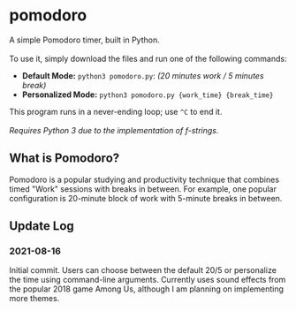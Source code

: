 # pomodoro

A simple Pomodoro timer, built in Python. <br>
<br>
To use it, simply download the files and run one of the following commands:
- **Default Mode:** ```python3 pomodoro.py```: *(20 minutes work / 5 minutes break)*
- **Personalized Mode:** ```python3 pomodoro.py {work_time} {break_time}``` <br>

This program runs in a never-ending loop; use `^C` to end it. <br>
<br>
*Requires Python 3 due to the implementation of f-strings.*

## What is Pomodoro?
Pomodoro is a popular studying and productivity technique that combines timed "Work" sessions with breaks in between. For example, one popular configuration is 20-minute block of work with 5-minute breaks in between. 

## Update Log
### 2021-08-16
Initial commit. Users can choose between the default 20/5 or personalize the time using command-line arguments. Currently uses sound effects from the popular 2018 game Among Us, although I am planning on implementing more themes.
